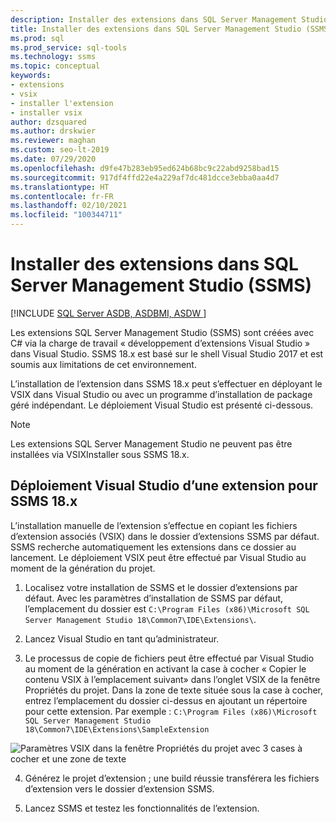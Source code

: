 ```yaml
---
description: Installer des extensions dans SQL Server Management Studio (SSMS)
title: Installer des extensions dans SQL Server Management Studio (SSMS)
ms.prod: sql
ms.prod_service: sql-tools
ms.technology: ssms
ms.topic: conceptual
keywords:
- extensions
- vsix
- installer l'extension
- installer vsix
author: dzsquared
ms.author: drskwier
ms.reviewer: maghan
ms.custom: seo-lt-2019
ms.date: 07/29/2020
ms.openlocfilehash: d9fe47b283eb95ed624b68bc9c22abd9258bad15
ms.sourcegitcommit: 917df4ffd22e4a229af7dc481dcce3ebba0aa4d7
ms.translationtype: HT
ms.contentlocale: fr-FR
ms.lasthandoff: 02/10/2021
ms.locfileid: "100344711"
---
```

# <a name="install-extensions-in-sql-server-management-studio-ssms"></a>Installer des extensions dans SQL Server Management Studio (SSMS)

[!INCLUDE [SQL Server ASDB, ASDBMI, ASDW ](../includes/applies-to-version/sql-asdb-asdbmi-asa.md)]

Les extensions SQL Server Management Studio (SSMS) sont créées avec C# via la charge de travail « développement d’extensions Visual Studio » dans Visual Studio. SSMS 18.x est basé sur le shell Visual Studio 2017 et est soumis aux limitations de cet environnement.

L’installation de l’extension dans SSMS 18.x peut s’effectuer en déployant le VSIX dans Visual Studio ou avec un programme d’installation de package géré indépendant.  Le déploiement Visual Studio est présenté ci-dessous.

> [!NOTE]
> Les extensions SQL Server Management Studio ne peuvent pas être installées via VSIXInstaller sous SSMS 18.x.
  
## <a name="visual-studio-deployment-of-an-extension-for-ssms-18x"></a>Déploiement Visual Studio d’une extension pour SSMS 18.x

L’installation manuelle de l’extension s’effectue en copiant les fichiers d’extension associés (VSIX) dans le dossier d’extensions SSMS par défaut.  SSMS recherche automatiquement les extensions dans ce dossier au lancement.  Le déploiement VSIX peut être effectué par Visual Studio au moment de la génération du projet. 

  
1.  Localisez votre installation de SSMS et le dossier d’extensions par défaut.  Avec les paramètres d’installation de SSMS par défaut, l’emplacement du dossier est ```C:\Program Files (x86)\Microsoft SQL Server Management Studio 18\Common7\IDE\Extensions\```.  


2. Lancez Visual Studio en tant qu’administrateur.

3.  Le processus de copie de fichiers peut être effectué par Visual Studio au moment de la génération en activant la case à cocher « Copier le contenu VSIX à l’emplacement suivant» dans l’onglet VSIX de la fenêtre Propriétés du projet. Dans la zone de texte située sous la case à cocher, entrez l’emplacement du dossier ci-dessus en ajoutant un répertoire pour cette extension.  Par exemple : ```C:\Program Files (x86)\Microsoft SQL Server Management Studio 18\Common7\IDE\Extensions\SampleExtension```
  
![Paramètres VSIX dans la fenêtre Propriétés du projet avec 3 cases à cocher et une zone de texte](./media/install-extensions/vsix_ssms.png)

4. Générez le projet d’extension ; une build réussie transférera les fichiers d’extension vers le dossier d’extension SSMS.

5.  Lancez SSMS et testez les fonctionnalités de l’extension.
  
